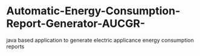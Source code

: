 # Automatic-Energy-Consumption-Report-Generator-AUCGR-
java based application to generate electric applicance energy consumption reports
